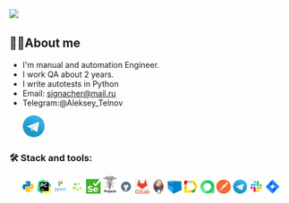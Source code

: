 <img src="https://media.giphy.com/media/ulZ7gQQz9jwZzv224n/giphy.gif" width="200"> 

## 👩‍💻About me
- I'm manual and automation Engineer.
- I work QA about 2 years.
- I write autotests in Python
- Email: signacher@mail.ru
- Telegram:@Aleksey_Telnov

<p>
  &#8287;&#8287;&#8287;&#8287;&#8287;
  <a href="https://t.me/Aleksey_Telnov"><img width="39px" alt="Telegram" title="Telegram" src="images/tg.png"></a>
  &#8287;
</p>


### 🛠️ Stack and tools:
<p  align="center">
  <code><img width="5%" title="Python" src="images/python.png"></code>
  <code><img width="5%" title="Pycharm" src="images/pycharm.png"></code>
  <code><img width="5%" title="Pytest" src="images/pytest.png"></code>
  <code><img width="5%" title="Selene" src="images/selene.png"></code>
  <code><img width="5%" title="Selenium" src="images/selenium.png"></code>
  <code><img width="5%" title="Requests" src="images/requests.png"></code>
  <code><img width="5%" title="GitHub" src="images/github.png"></code>
  <code><img width="5%" title="GitHub" src="images/gitlab.png"></code>
  <code><img width="5%" title="Jenkins" src="images/jenkins.png"></code>
  <code><img width="5%" title="Selenoid" src="images/selenoid.png"></code>
  <code><img width="5%" title="Allure Report" src="images/allure_report.png"></code>
  <code><img width="5%" title="Allure TestOps" src="images/allure_testops.png"></code>
  <code><img width="5%" title="Postman" src="images/postman.png"></code>
  <code><img width="5%" title="Telegram" src="images/tg.png"></code>
  <code><img width="5%" title="Slack" src="images/slack.png"></code>
  <code><img width="5%" title="Slack" src="images/jira.png"></code>
</p>
